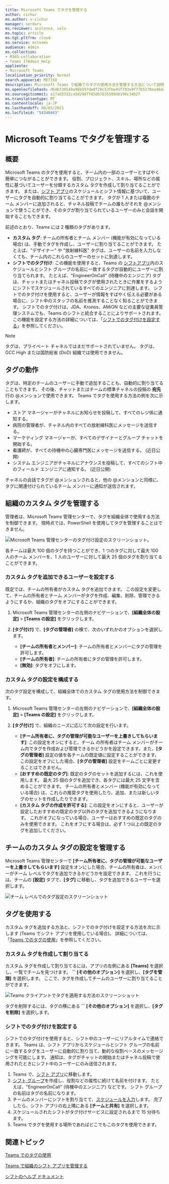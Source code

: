 ```yaml
---
title: Microsoft Teams でタグを管理する
author: cichur
ms.author: v-cichur
manager: serdars
ms.reviewer: acolonna, salu
ms.topic: article
ms.tgt.pltfrm: cloud
ms.service: msteams
audience: Admin
ms.collection:
- M365-collaboration
- Teams_ITAdmin_Help
appliesto:
- Microsoft Teams
localization_priority: Normal
search.appverid: MET150
description: Microsoft Teams で組織でのタグの使用方法を管理する方法について説明します。
ms.openlocfilehash: d64b730549a98b597de0f28c53fbe45f793e9f77b5270aa464a722692f59aaae
ms.sourcegitcommit: a17ad3332ca5d2997f85db7835500d8190c34b2f
ms.translationtype: MT
ms.contentlocale: ja-JP
ms.lasthandoff: 08/05/2021
ms.locfileid: "54340443"
---
```

# <a name="manage-tags-in-microsoft-teams"></a>Microsoft Teams でタグを管理する

## <a name="overview"></a>概要

Microsoft Teams のタグを使用すると、チーム内の一部のユーザーとすばやく簡単につながることができます。 役割、プロジェクト、スキル、場所などの属性に基づいてユーザーを分類するカスタム タグを作成して割り当てることができます。 または、[シフト アプリ](https://support.microsoft.com/office/apps-and-services-cc1fba57-9900-4634-8306-2360a40c665b?#PickTab=Shifts)のスケジュールとシフト情報に基づいて、ユーザーにタグを自動的に割り当てることができます。 タグが 1 人または複数のチーム メンバーに追加されると、チャネル投稿でチームの誰もがそれを @メンションで使うことができ、そのタグが割り当てられているユーザーのみと会話を開始することもできます。

前述のとおり、Teams には 2 種類のタグがあります。

- **カスタム タグ**: チームの所有者とチーム メンバー (機能が有効になっている場合) は、手動でタグを作成し、ユーザーに割り当てることができます。 たとえば、"デザイナー" や "放射線科医" タグは、ユーザーの名前を入力しなくても、チーム内のこれらのユーザーのセットに到達します。
- **シフトでのタグ付け**: この機能を使用すると、Teams の [シフトアプリ](https://support.microsoft.com/office/get-started-in-shifts-5f3e30d8-1821-4904-be26-c3cd25a497d6#bkmk_openshiftsappdesktop)内のスケジュールとシフト グループの名前に一致するタグが自動的にユーザーに割り当てられます。 たとえば、"EngineerOnCall" (待機中のエンジニア) タグは、チャットまたはチャネル投稿でタグが使用されたときに作業をするようにシフトでスケジュールされているすべてのエンジニアに到達します。 シフトでのタグ付けを使用すると、ユーザーが情報をすばやく伝える必要がある場合に、シフト中のスタッフの名前を推測することなく知ることができます。 シフトでのタグ付けは、JDA、Kronos、AMiON などの主要な従業員管理システムでも、Teams のシフトと統合することによりサポートされます。 この機能を設定する方法の詳細については、「[シフトでのタグ付けを設定する](#set-up-tagging-by-shift)」を参照してください。

> [!NOTE]
> タグは、プライベート チャネルではまだサポートされていません。 タグは、GCC High または国防総省 (DoD) 組織では使用できません。 

## <a name="how-tags-work"></a>タグの動作

タグは、特定のチームのユーザーに手動で追加することも、自動的に割り当てることもできます。 その後、チャットまたはチームの標準チャネルの投稿の **宛先** 行の @メンションで使用できます。 Teams でタグを使用する方法の例を次に示します。

- ストア マネージャーがチャネルにお知らせを投稿して、すべてのレジ係に通知する。
- 病院の管理者が、チャネル内のすべての放射線科医にメッセージを送信する。
- マーケティング マネージャーが、すべてのデザイナーとグループ チャットを開始する。
- 看護師が、すべての待機中の心臓専門医にメッセージを送信する。 (近日公開)
- システム エンジニアがチャネルにアナウンスを投稿して、すべてのシフト中のフィールド エンジニアに通知する。 (近日公開)

チャネルの会話でタグが @メンションされると、他の @メンションと同様に、タグに関連付けられているチーム メンバーに通知が送信されます。

## <a name="manage-custom-tags-for-your-organization"></a>組織のカスタム タグを管理する

管理者は、Microsoft Teams 管理センターで、タグを組織全体で使用する方法を制御できます。 現時点では、PowerShell を使用してタグを管理することはできません。

![Microsoft Teams 管理センターのタグ付け設定のスクリーンショット。](media/manage-tags-admin-settings.png)

各チームは最大 100 個のタグを持つことができ、1 つのタグに対して最大 100 人のチーム メンバーを、1 人のユーザーに対して最大 25 個のタグを割り当てることができます。 

### <a name="set-who-can-add-custom-tags"></a>カスタム タグを追加できるユーザーを設定する

既定では、チームの所有者がカスタム タグを追加できます。 この設定を変更して、チームの所有者とチーム メンバーがタグを作成、編集、削除、管理できるようにするか、組織のタグをオフにすることができます。

1. Microsoft Teams 管理センターの左側のナビゲーションで、**[組織全体の設定]** > **[Teams の設定]** をクリックします。
2. **[タグ付け]** で、**[タグの管理者]** の横で、次のいずれかのオプションを選択します。

    - **[チームの所有者とメンバー]**: チームの所有者とメンバーにタグの管理を許可します。
    - **[チームの所有者]**: チームの所有者にタグの管理を許可します。
    - **[無効]**: タグをオフにします。

### <a name="configure-custom-tags-settings"></a>カスタム タグの設定を構成する

次のタグ設定を構成して、組織全体でのカスタム タグの使用方法を制御できます。

1. Microsoft Teams 管理センターの左側のナビゲーションで、**[組織全体の設定]** > **[Teams の設定]** をクリックします。
2. **[タグ付け]** で、組織のニーズに応じて次の設定を行います。

    - **[チーム所有者に、タグの管理が可能なユーザーを上書きしてもらいます]**: この設定をオンにすると、チーム の所有者はチーム メンバーがチーム内でタグを作成および管理できるかどうかを設定できます。また、**[タグの管理者]** 設定の値を各チームの既定値に設定することができます。 この設定をオフにした場合、**[タグの管理者]** 設定をチームごとに変更することはできません。
    - **[おすすめの既定のタグ]**: 既定のタグのセットを追加するには、これを使用します。 最大 25 個のタグを追加でき、各タグには最大 25 文字を含めることができます。 チームの所有者とメンバー (機能が有効になっている場合) は、これらの推奨タグを使用したり、追加、または新しいタグのセットを作成したりできます。
    - **[カスタム タグの作成を許可する]**: この設定をオンにすると、ユーザーが設定したおすすめの既定のタグ以外のタグを追加できるようになります。 これがオフになっている場合、ユーザーはおすすめの既定のタグのみを使用できます。 これをオフにする場合は、必ず 1 つ以上の既定のタグを追加してください。

## <a name="manage-custom-tags-settings-for-a-team"></a>チームのカスタム タグの設定を管理する

Microsoft Teams 管理センターで **[チーム所有者に、タグの管理が可能なユーザーを上書きしてもらいます]** 設定をオンにした場合、チームの所有者は、メンバーがチーム レベルでタグを追加できるかどうかを設定できます。 これを行うには、チームの **[設定]** タブで、**[タグ]** に移動し、タグを追加できるユーザーを選択します。

![チーム レベルでのタグ設定のスクリーンショット](media/manage-tags-team-settings.png)

## <a name="use-tags"></a>タグを使用する

カスタム タグを追加する方法と、シフトでのタグ付けを設定する方法を次に示します (Teams でシフト アプリを使用している場合)。 詳細については、「[Teams でのタグの使用](https://support.office.com/article/using-tags-in-teams-667bd56f-32b8-4118-9a0b-56807c96d91e)」を参照してください。

### <a name="create-and-assign-custom-tags"></a>カスタム タグを作成して割り当てる

カスタム タグを作成して割り当てるには、アプリの左側にある **[Teams]** を選択し、一覧でチームを見つけます。 **˙˙˙ [その他のオプション]** を選択し、**[タグを管理]** を選択します。 ここで、タグを作成してチームのユーザーに割り当てることができます。

![Teams クライアントでタグを適用する方法のスクリーンショット ](media/manage-tags-teams.png)

タグを削除するには、タグの横にある **˙˙˙ [その他のオプション]** を選択し、**[タグを削除]** を選択します。

### <a name="set-up-tagging-by-shift"></a>シフトでのタグ付けを設定する

シフトでのタグ付けを使用すると、シフト中のユーザーにリアルタイムで連絡できます。 Teams は、シフト アプリからスケジュールとシフト グループの名前に一致するタグをユーザーに自動的に割り当て、動的な役割ベースのメッセージングを可能にします。 通知は、タグがチャットの開始またはチャネル投稿で使用されたときにシフト中のユーザーにのみ送信されます。 

1. Teams で、[シフト アプリ](https://support.microsoft.com/office/get-started-in-shifts-5f3e30d8-1821-4904-be26-c3cd25a497d6#bkmk_openshiftsappdesktop)に移動します。
2. [シフト グループ](https://support.microsoft.com/office/fill-out-a-schedule-in-shifts-2d58df9b-1c6c-4c84-b0c3-835de7ad13ea#bkmk_organizeshiftsbygroup)を作成し、役割などの属性に続けて名前を付けます。 たとえば、"EngineerOnCall" (待機中のエンジニア) などです。 シフト グループの名前はタグの名前になります。
3. チームのメンバーにシフトを割り当てて、[スケジュールを入力](https://support.microsoft.com/office/fill-out-a-schedule-in-shifts-2d58df9b-1c6c-4c84-b0c3-835de7ad13ea)します。 完了したら、シフト アプリの右上隅にある **[チームと共有]** を選択します。
4. スケジュールされたシフトがタグ付けサービスに設定されるまで 15 分待ちます。
5. Teams でタグを使用する場所であればどこでもこのタグを使用できます。

## <a name="related-topics"></a>関連トピック

[Teams でのタグの使用](https://support.office.com/article/using-tags-in-teams-667bd56f-32b8-4118-9a0b-56807c96d91e)

[Teams で組織のシフト アプリを管理する](expand-teams-across-your-org/shifts/manage-the-shifts-app-for-your-organization-in-teams.md)

[シフトのヘルプ ドキュメント](https://support.microsoft.com/office/apps-and-services-cc1fba57-9900-4634-8306-2360a40c665b)
